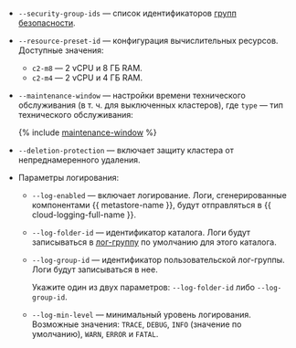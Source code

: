 * `--security-group-ids` — список идентификаторов [групп безопасности](../../metadata-hub/operations/metastore/configure-security-group.md).
* `--resource-preset-id` — конфигурация вычислительных ресурсов. Доступные значения:
    * `c2-m8` — 2 vCPU и 8 ГБ RAM.
    * `c2-m4` — 2 vCPU и 4 ГБ RAM.
* `--maintenance-window` — настройки времени технического обслуживания (в т. ч. для выключенных кластеров), где `type` — тип технического обслуживания:

    {% include [maintenance-window](../../_includes/mdb/cli/maintenance-window-description.md) %}

* `--deletion-protection` — включает защиту кластера от непреднамеренного удаления.
* Параметры логирования:

    * `--log-enabled` — включает логирование. Логи, сгенерированные компонентами {{ metastore-name }}, будут отправляться в {{ cloud-logging-full-name }}.
    * `--log-folder-id` — идентификатор каталога. Логи будут записываться в [лог-группу](../../logging/concepts/log-group.md) по умолчанию для этого каталога.
    * `--log-group-id` — идентификатор пользовательской лог-группы. Логи будут записываться в нее.

      Укажите один из двух параметров: `--log-folder-id` либо `--log-group-id`.

    * `--log-min-level` — минимальный уровень логирования. Возможные значения: `TRACE`, `DEBUG`, `INFO` (значение по умолчанию), `WARN`, `ERROR` и `FATAL`.